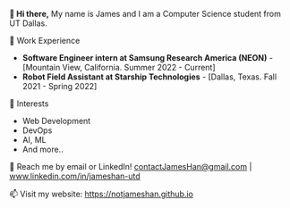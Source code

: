 **👋 Hi there,**
My name is James and I am a Computer Science student from UT Dallas.

💼 Work Experience
- **Software Engineer intern at Samsung Research America (NEON)** - [Mountain View, California. Summer 2022 - Current]
- **Robot Field Assistant at Starship Technologies** - [Dallas, Texas. Fall 2021 - Spring 2022]

🌱 Interests
-  Web Development
-  DevOps
-  AI, ML
-  And more..

💬 Reach me by email or LinkedIn! contactJamesHan@gmail.com | www.linkedin.com/in/jameshan-utd

📫 Visit my website: https://notjameshan.github.io
<!---
jameshan2002/jameshan2002 is a ✨ special ✨ repository because its `README.md` (this file) appears on your GitHub profile.
You can click the Preview link to take a look at your changes.
--->
